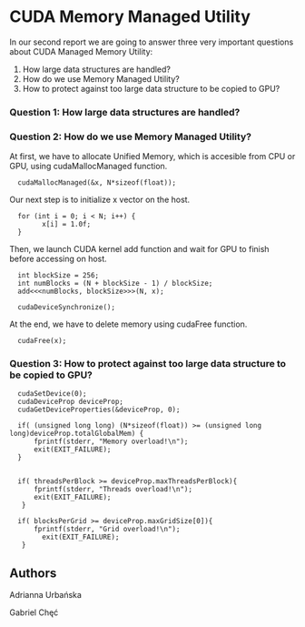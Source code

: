 # CUDA Memory Managed Utility

In our second report we are going to answer three very important questions about CUDA Managed Memory Utility:

1. How large data structures are handled?
2. How do we use Memory Managed Utility?
3. How to protect against too large data structure to be copied to GPU?

### Question 1: How large data structures are handled?

### Question 2: How do we use Memory Managed Utility?

At first, we have to allocate Unified Memory, which is accesible from CPU or GPU, using cudaMallocManaged function. 
```
  cudaMallocManaged(&x, N*sizeof(float));
```


Our next step is to initialize x vector on the host.
```
  for (int i = 0; i < N; i++) {
        x[i] = 1.0f;
  }
```


Then, we launch CUDA kernel add function and wait for GPU to finish before accessing on host.
```
  int blockSize = 256;
  int numBlocks = (N + blockSize - 1) / blockSize;
  add<<<numBlocks, blockSize>>>(N, x);
  
  cudaDeviceSynchronize();
```


At the end, we have to delete memory using cudaFree function.
```
  cudaFree(x);
```

### Question 3: How to protect against too large data structure to be copied to GPU?

```
  cudaSetDevice(0);
  cudaDeviceProp deviceProp;
  cudaGetDeviceProperties(&deviceProp, 0);

  if( (unsigned long long) (N*sizeof(float)) >= (unsigned long long)deviceProp.totalGlobalMem) {
      fprintf(stderr, "Memory overload!\n");
      exit(EXIT_FAILURE);
  }
     
     
  if( threadsPerBlock >= deviceProp.maxThreadsPerBlock){
      fprintf(stderr, "Threads overload!\n");
      exit(EXIT_FAILURE);
   }

  if( blocksPerGrid >= deviceProp.maxGridSize[0]){
      fprintf(stderr, "Grid overload!\n");
    	exit(EXIT_FAILURE);
   }
```


## Authors

Adrianna Urbańska

Gabriel Chęć

